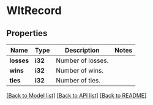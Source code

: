 # WltRecord

## Properties

Name | Type | Description | Notes
------------ | ------------- | ------------- | -------------
**losses** | **i32** | Number of losses. | 
**wins** | **i32** | Number of wins. | 
**ties** | **i32** | Number of ties. | 

[[Back to Model list]](../README.md#documentation-for-models) [[Back to API list]](../README.md#documentation-for-api-endpoints) [[Back to README]](../README.md)


